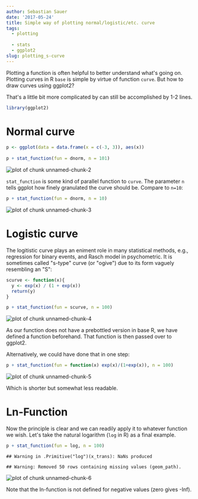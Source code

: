```yaml
---
author: Sebastian Sauer
date: '2017-05-24'
title: Simple way of plotting normal/logistic/etc. curve
tags:
  - plotting
  
  - stats
  - ggplot2
slug: plotting_s-curve
---
```





Plotting a function is often helpful to better understand what's going on. Plotting curves in R `base` is simple by virtue of function `curve`. But how to draw curves using ggplot2?

That's a little bit more complicated by can still be accomplished by 1-2 lines.


```r
library(ggplot2)
```


# Normal curve



```r
p <- ggplot(data = data.frame(x = c(-3, 3)), aes(x))
  
p + stat_function(fun = dnorm, n = 101) 
```

![plot of chunk unnamed-chunk-2](https://sebastiansauer.github.io/images/2017-05-24/figure/unnamed-chunk-2-1.png)

`stat_function` is some kind of parallel function to `curve`. The parameter `n` tells ggplot how finely granulated the curve should be. Compare to `n=10`:


```r
p + stat_function(fun = dnorm, n = 10) 
```

![plot of chunk unnamed-chunk-3](https://sebastiansauer.github.io/images/2017-05-24/figure/unnamed-chunk-3-1.png)


# Logistic curve

The logitistic curve plays an eniment role in many statistical methods, e.g., regression for binary events, and Rasch model in psychometric. It is sometimes called "s-type" curve (or "ogive") due to its form vaguely resembling an "S":


```r
scurve <- function(x){
  y <- exp(x) / (1 + exp(x))
  return(y)
}

p + stat_function(fun = scurve, n = 100) 
```

![plot of chunk unnamed-chunk-4](https://sebastiansauer.github.io/images/2017-05-24/figure/unnamed-chunk-4-1.png)


As our function does not have a prebottled version in base R, we have defined a function beforehand. That function is then passed over to ggplot2.

Alternatively, we could have done that in one step:


```r
p + stat_function(fun = function(x) exp(x)/(1+exp(x)), n = 100) 
```

![plot of chunk unnamed-chunk-5](https://sebastiansauer.github.io/images/2017-05-24/figure/unnamed-chunk-5-1.png)

Which is shorter but somewhat less readable.

# Ln-Function


Now the principle is clear and we can readily apply it to whatever function we wish. Let's take the natural logarithm (`log` in R) as a final example.


```r
p + stat_function(fun = log, n = 100)
```

```
## Warning in .Primitive("log")(x_trans): NaNs produced
```

```
## Warning: Removed 50 rows containing missing values (geom_path).
```

![plot of chunk unnamed-chunk-6](https://sebastiansauer.github.io/images/2017-05-24/figure/unnamed-chunk-6-1.png)

Note that the ln-function is not defined for negative values (zero gives -Inf).


